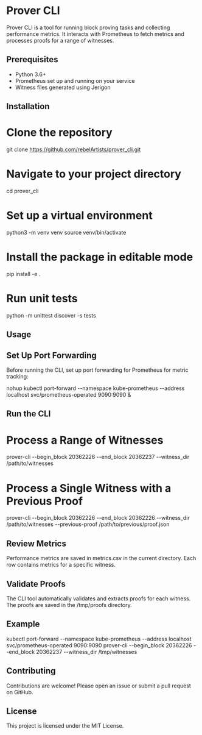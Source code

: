 # Prover CLI

Prover CLI is a tool for running block proving tasks and collecting performance metrics. It interacts with Prometheus to fetch metrics and processes proofs for a range of witnesses.


## Prerequisites

- Python 3.6+
- Prometheus set up and running on your service
- Witness files generated using Jerigon


## Installation

# Clone the repository
git clone https://github.com/rebelArtists/prover_cli.git

# Navigate to your project directory
cd prover_cli

# Set up a virtual environment
python3 -m venv venv
source venv/bin/activate

# Install the package in editable mode
pip install -e .

# Run unit tests
python -m unittest discover -s tests


## Usage

## Set Up Port Forwarding
Before running the CLI, set up port forwarding for Prometheus for metric tracking:

nohup kubectl port-forward --namespace kube-prometheus --address localhost svc/prometheus-operated 9090:9090 &


## Run the CLI

# Process a Range of Witnesses

prover-cli --begin_block 20362226 --end_block 20362237 --witness_dir /path/to/witnesses


# Process a Single Witness with a Previous Proof

prover-cli --begin_block 20362226 --end_block 20362226 --witness_dir /path/to/witnesses --previous-proof /path/to/previous/proof.json


## Review Metrics
Performance metrics are saved in metrics.csv in the current directory. Each row contains metrics for a specific witness.


## Validate Proofs
The CLI tool automatically validates and extracts proofs for each witness. The proofs are saved in the /tmp/proofs directory.


## Example
kubectl port-forward --namespace kube-prometheus --address localhost svc/prometheus-operated 9090:9090
prover-cli --begin_block 20362226 --end_block 20362237 --witness_dir /tmp/witnesses


## Contributing
Contributions are welcome! Please open an issue or submit a pull request on GitHub.

## License
This project is licensed under the MIT License.

